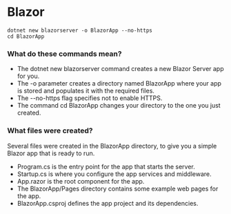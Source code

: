 # Blazor

```
dotnet new blazorserver -o BlazorApp --no-https 
cd BlazorApp
```
### What do these commands mean?
* The dotnet new blazorserver command creates a new Blazor Server app for you.
* The -o parameter creates a directory named BlazorApp where your app is stored and populates it with the required files.
* The --no-https flag specifies not to enable HTTPS.
* The command cd BlazorApp changes your directory to the one you just created.

### What files were created?
Several files were created in the BlazorApp directory, to give you a simple Blazor app that is ready to run.

* Program.cs is the entry point for the app that starts the server.
* Startup.cs is where you configure the app services and middleware.
* App.razor is the root component for the app.
* The BlazorApp/Pages directory contains some example web pages for the app.
* BlazorApp.csproj defines the app project and its dependencies.


